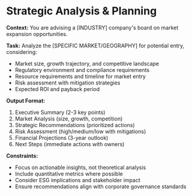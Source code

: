 # Strategic Analysis & Planning

**Context:** You are advising a [INDUSTRY] company's board on market expansion opportunities.

**Task:** Analyze the [SPECIFIC MARKET/GEOGRAPHY] for potential entry, considering:
- Market size, growth trajectory, and competitive landscape
- Regulatory environment and compliance requirements  
- Resource requirements and timeline for market entry
- Risk assessment with mitigation strategies
- Expected ROI and payback period

**Output Format:**
1. Executive Summary (2-3 key points)
2. Market Analysis (size, growth, competition)
3. Strategic Recommendations (prioritized actions)
4. Risk Assessment (high/medium/low with mitigations)
5. Financial Projections (3-year outlook)
6. Next Steps (immediate actions with owners)

**Constraints:**
- Focus on actionable insights, not theoretical analysis
- Include quantitative metrics where possible
- Consider ESG implications and stakeholder impact
- Ensure recommendations align with corporate governance standards
